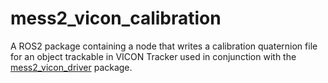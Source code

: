 # mess2_vicon_calibration
A ROS2 package containing a node that writes a calibration quaternion file for an object trackable in VICON Tracker used in conjunction with the [mess2_vicon_driver](https://github.com/marinarasauced/mess2_vicon_driver) package. 
